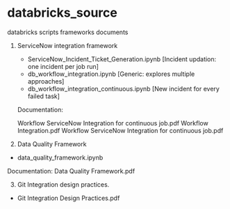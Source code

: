 # databricks_source
databricks scripts frameworks documents
1. ServiceNow integration framework
   
   - ServiceNow_Incident_Ticket_Generation.ipynb [Incident updation: one incident per job run]
   - db_workflow_integration.ipynb [Generic: explores multiple approaches]
   - db_workflow_integration_continuous.ipynb [New incident for every failed task]
   
   Documentation:
   
   Workflow ServiceNow Integration for continuous job.pdf
   Workflow Integration.pdf
   Workflow ServiceNow Integration for continuous job.pdf

   
2. Data Quality Framework
   
  - data_quality_framework.ipynb
   
   Documentation:
   Data Quality Framework.pdf
   
3.  Git Integration design practices.
   - Git Integration Design Practices.pdf
